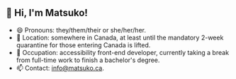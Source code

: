 ## 👋 Hi, I'm Matsuko!

- 😄 Pronouns: they/them/their or she/her/her.
- 📍 Location: somewhere in Canada, at least until the mandatory 2-week quarantine for those entering Canada is lifted.
- 📖 Occupation: accessibility front-end developer, currently taking a break from full-time work to finish a bachelor's degree.
- 📫 Contact: <info@matsuko.ca>.
